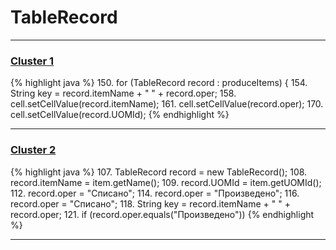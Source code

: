 # TableRecord

***

### [Cluster 1](./1)
{% highlight java %}
150. for (TableRecord record : produceItems) {
154.   String key = record.itemName + " " + record.oper;
158.   cell.setCellValue(record.itemName);
161.   cell.setCellValue(record.oper);
170.   cell.setCellValue(record.UOMId);
{% endhighlight %}

***

### [Cluster 2](./2)
{% highlight java %}
107. TableRecord record = new TableRecord();
108. record.itemName = item.getName();
109. record.UOMId = item.getUOMId();
112.     record.oper = "Списано";
114.     record.oper = "Произведено";
116.   record.oper = "Списано";
118. String key = record.itemName + " " + record.oper;
121.   if (record.oper.equals("Произведено"))
{% endhighlight %}

***


